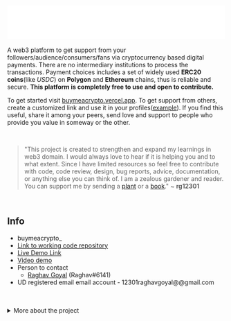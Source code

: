 ![buymeacrypto_](app/public/assets/dark/buymeacrypto_.svg)

A web3 platform to get support from your followers/audience/consumers/fans via cryptocurrency based digital payments. There are no intermediary institutions to process the transactions. Payment choices includes a set of widely used **ERC20 coins**(like *USDC*) on **Polygon** and **Ethereum** chains, thus is reliable and secure. **This platform is completely free to use and open to contribute.**

To get started visit [buymeacrypto.vercel.app](buymeacrypto.vercel.app). To get support from others, create a customized link and use it in your profiles([example](https://github.com/rg12301)). If you find this useful, share it among your peers, send love and support to people who provide you value in someway or the other.

<br>

> "This project is created to strengthen and expand my learnings in web3 domain. I would always love to hear if it is helping you and to what extent. Since I have limited resources so feel free to contribute with code, code review, design, bug reports, advice, documentation, or anything else you can think of. I am a zealous gardener and reader. You can support me by sending a [plant](http://buymeacrypto.vercel.app/?plant=1) or a [book](http://buymeacrypto.vercel.app/?book=1)." ~ **rg12301**

<br>

## Info

- buymeacrypto_
- [Link to working code repository](https://github.com/rg12301/buymeacrypto_)
- [Live Demo Link](https://buymeacrypto.vercel.app/)
- [Video demo](https://youtu.be/F5fWbx7Bguc)
- Person to contact
  - [Raghav Goyal](mailto:12301raghavgoyal@gmail.com) (Raghav#6141)
- UD registered email email account - 12301raghavgoyal@@gmail.com

<br>
<br>

<details>
<summary>More about the project</summary>
<br>

### What's next?

- [x] Support for Unstoppable Domains login domain search
- [x] Continuous support to creators using Superfluid's programmable cashflows
- [x] Support for ENS
- [ ] Interface to create custom links (include signatures and login with UD for verified profiles)
- [ ] Event and Transaction notifier in frontend
- [ ] Integration with other blockchains like Solana, Near, etc

</details>
